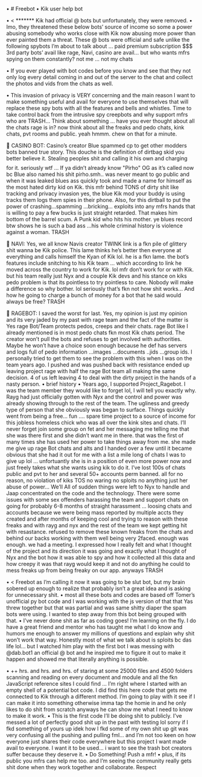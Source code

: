 •	# Freebot
•	Kik user help bot

•	< *******   Kik had official @ bots but unfortunately, they were removed. 
•	Imo, they threatened these below bots’ source of income so some a power abusing somebody who works close with Kik now abusing more power than ever painted them a threat. These @ bots were official and safe unlike the following spybots I’m about to talk about ... paid premium subscription $$$ 3rd party bots’ avail like rage, Navi, casino are avail... but who wants mfrs spying on them constantly? not me ... not my chats

•	If you ever played with bot codes before you know and see that they not only log every detail coming in and out of the server to the chat and collect the photos and vids from the chats as well. 

•	This invasion of privacy is VERY concerning and the main reason I want to make something useful and avail for everyone to use themselves that will replace these spy bots with all the features and bells and whistles. Time to take control back from the intrusive spy creepbots and why support mfrs who are TRASH... Think about something ...  have you ever thought about all the chats rage is in? now think about all the freaks and pedo chats, kink chats, pvt rooms and public. yeah hmmm. chew on that for a minute.

	CASINO BOT: Casino’s creator Blue spammed cp to get other modders bots banned true story. This douche is the definition of dirtbag skid you better believe it. Stealing peoples shit and calling it his own and charging $$$$ for it. seriously wtf ...  If ya didn’t already know "Pirho" OG as it’s called now bc Blue also named his shit pirho.smh.. was never meant to go public and when it was leaked blues ass quickly took and made a name for himself as the most hated dirty kid on Kik. this mfr behind TONS of dirty shit like tracking and privacy invasion yes, the blue Kik mod your buddy is using tracks them logs them spies in their phone. Also, for this dirtball to put the power of crashing...spamming ...bricking... exploits into any mfrs hands that is willing to pay a few bucks is just straight retarded. That makes him bottom of the barrel scum. A Punk kid who hits his mother. ye blues record btw shows he is such a bad ass ...his whole criminal history is violence against a woman. TRASH

	NAVI: Yes, we all know Navis creator TWINK link is a fkn pile of glittery shit wanna be Kik police. This lame thinks he’s better then everyone at everything and calls himself the Kyan of Kik lol. he is a fkn lame. the bot’s features include snitching to his Kik team ... which according to link he moved across the country to work for Kik. lol mfr don’t work for or with Kik. but his team really just Nyx and a couple Kik devs and his stance on kiks pedo problem is that its pointless to try pointless to care. Nobody will make a difference so why bother. lol seriously that’s fkn not how shit works... And how he going to charge a bunch of money for a bot that he said would always be free? TRASH

	RAGEBOT: I saved the worst for last. Yes, my opinion is just my opinion and its very jaded by my past with rage team and the fact of the matter is Yes rage Bot/Team protects pedos, creeps and their chats. rage Bot like I already mentioned is in most pedo chats fkn most Kik chats period. The creator won’t pull the bots and refuses to get involved with authorities. Maybe he won’t have a choice soon enough because he def has servers and logs full of pedo information ...images ...documents ..jids ...group ids. I personally tried to get them to see the problem with this when I was on the team years ago. I pushed and was pushed back with resistance ended up leaving project rage with half the rage Bot team all making the same decision. 4 of us left leaving 4 to deal with the dirty project in the hands of a nasty person.
•	brief history
•	Years ago, I supported Project_Ragebot. I was the team member they would like to forget lol, I will tell you exactly why. Rayg had just officially gotten with Nyx and the control and power was already showing through to the rest of the team. The ugliness and greedy type of person that she obviously was began to surface. Things quickly went from being a free... fun .... spare time project to a source of income for this jobless homeless chick who was all over the kink sites and chats. I’ll never forget join some group on fet and her messaging me telling me that she was there first and she didn’t want me in there. that was the first of many times she has used her power to take things away from me. she made me give up rage Bot chats and alts and I handed over a few until it became obvious that she had it out for me with a list a mile long of chats I was to give up lol ... unfortuantly she is in a position of even more power now and just freely takes what she wants using kik to do it. I’ve lost 100s of chats public and pvt to her and several 50+ accounts perm banned. all for no reason, no violation of kiks TOS no waring no sploits no anything just her abuse of power... We’ll All of sudden things were left to Nyx to handle and Jaap concentrated on the code and the technology. There were some issues with some sex offenders harassing the team and support chats on going for probably 6-8 months of straight harassment ... loosing chats and accounts because we were being mass reported by multiple accts they created and after months of keeping cool and trying to reason with these freaks and with rayg and nyx and the rest of the team we kept getting hit with resastance. refused to remove these known freaks from the chats and behind our backs working with them well being very 2faced. enough was enough. we had a meeting. I expressed how I really felt and what I thought of the project and its direction it was going and exactly what I thought of Nyx and the bot how it was able to spy and how it collected all this data and how creepy it was that rayg would keep it and not do anything he could to mess freaks up from being freaky on our app. anyways TRASH

•	< Freebot as I’m calling it now it was going to be slut bot, but my brain sobered up enough to realize that probably isn’t a great idea and is asking for unnecessary shit. 
•	most all these bots and codes are based off Tomer’s unofficial py bot code and I was working with the js version of that that Yas threw together but that was partial and was same shitty diaper the spam bots were using. I wanted to step away from this bot being grouped with that. 
•	I’ve never done shit as far as coding goes! I’m learning on the fly. I do have a great friend and mentor who has taught me what I do know and humors me enough to answer my millions of questions and explain why shit won’t work that way. Honestly most of what we talk about is sploits bc das life lol...  but I watched him play with the first bot I was messing with @dab.bot1 an official @ bot and he inspired me to figure it out to make it happen and showed me that literally anything is possible. 

•	++ hrs. and hrs. and hrs. of staring at some 25000 files and 4500 folders scanning and reading on every document and module and all the fkn JavaScript reference sites I could find ... I’m right where I started with an empty shell of a potential bot code. I did find this here code that gets me connected to Kik through a different method. I’m going to play with it see if I can make it into something otherwise imma tap the homie in and he only likes to do shit from scratch anyways he can show me what I need to know to make it work. 
•	This is the first code I’ll be doing shit to publicly. I’ve messed a lot of perfectly good shit up in the past with testing lol sorry if I fkd something of yours up idek how I fkd some of my own shit up git was very confusing all the pushing and pulling fml...  and I’m not too keen on how everyone just shares their code everywhere but this project I want made avail to everyone. I want it to be used... i want to see the trash bot creators suffer because they deserve it. 
•	Do Something! Push a mfr! 
•	plus, if its public you mfrs can help me too. and I’m seeing the community really gets shit done when they work together and collaborate. Respect

